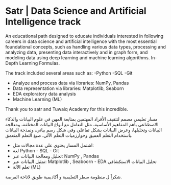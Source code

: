 # Satr | Data Science and Artificial Intelligence track

<p>An educational path designed to educate individuals interested in following careers in data science and artificial intelligence with the most essential foundational concepts, such as handling various data types, processing and analyzing data, presenting data interactively and in graph form, and modeling data using deep learning and machine learning algorithms. In-Depth Learning Formulas.
  
The track included several areas such as:
-Python
-SQL
-Git
- Analyze and process data via libraries: NumPy, Pandas
- Data representation via libraries: Matplotlib, Seaborn
- EDA exploratory data analysis
- Machine Learning (ML) 

Thank you to satr and Tuwaiq Academy for this incredible.

مسار تعليمي مصمم لتثقيف الأفراد المهتمين بمتابعة المهن في علوم البيانات والذكاء الاصطناعي بأهم المفاهيم الأساسية، مثل التعامل مع أنواع البيانات المختلفة، ومعالجة البيانات وتحليلها، وعرض البيانات بشكل تفاعلي وفي شكل رسم بياني، ونمذجة البيانات باستخدام التعلم العميق وخوارزميات التعلم الآلي. صيغ التعلم المتعمق.


- اشتمل المسار يحتوي على عدة مجالات مثل:
- لغة Python
‏- SQL
‏- Git
- تحليل ومعالجة البيانات عبر: NumPy , Pandas
- تمثيل البيانات عبر: Matplotlib , Seaboorn
‏- EDA تحليل البيانات الاستكشافي
- تعلم الآلة (ML) 

شكراً ل منظومة سطر التعليمية و أكاديمية طويق لاتاحة الفرصة.

</p>
